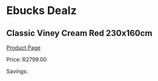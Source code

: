 
# Ebucks Dealz
## Classic Viney Cream Red 230x160cm
[Product Page](https://www.ebucks.com/web/shop/productSelected.do?prodId=1210121821&catId=1209942745)

Price: R2799.00

Savings: 


	